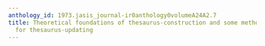 ```yaml
---
anthology_id: 1973.jasis_journal-ir0anthology0volumeA24A2.7
title: Theoretical foundations of thesaurus-construction and some methodological considerations
  for thesaurus-updating
---
```

